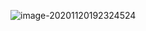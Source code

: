 ![image-20201120192324524](https://cdn.jsdelivr.net/gh/smallzhong/picgo-pic-bed/image-20201120192324524.png)
